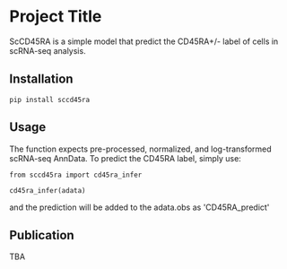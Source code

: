 # Project Title
ScCD45RA is a simple model that predict the CD45RA+/- label of cells in scRNA-seq analysis.

## Installation
```pip install sccd45ra```

## Usage
The function expects pre-processed, normalized, and log-transformed scRNA-seq AnnData. To predict the CD45RA label, simply use:

```from sccd45ra import cd45ra_infer```

```cd45ra_infer(adata)```

and the prediction will be added to the adata.obs as 'CD45RA_predict'

## Publication
TBA

